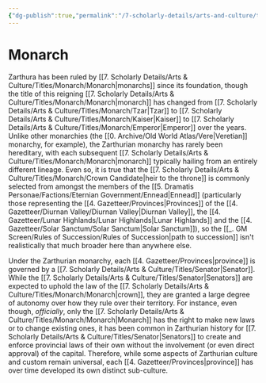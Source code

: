 ```yaml
---
{"dg-publish":true,"permalink":"/7-scholarly-details/arts-and-culture/titles/monarch/monarch/","noteIcon":""}
---
```


# Monarch

Zarthura has been ruled by [[7. Scholarly Details/Arts & Culture/Titles/Monarch/Monarch\|monarchs]] since its foundation, though the title of this reigning [[7. Scholarly Details/Arts & Culture/Titles/Monarch/Monarch\|monarch]] has changed from [[7. Scholarly Details/Arts & Culture/Titles/Monarch/Tzar\|Tzar]] to [[7. Scholarly Details/Arts & Culture/Titles/Monarch/Kaiser\|Kaiser]] to [[7. Scholarly Details/Arts & Culture/Titles/Monarch/Emperor\|Emperor]] over the years. Unlike other monarchies (the [[0. Archive/Old World Atlas/Vere\|Veretian]] monarchy, for example), the Zarthurian monarchy has rarely been hereditary, with each subsequent [[7. Scholarly Details/Arts & Culture/Titles/Monarch/Monarch\|monarch]] typically hailing from an entirely different lineage. Even so, it is true that the [[7. Scholarly Details/Arts & Culture/Titles/Monarch/Crown Candidate\|heir to the throne]] is commonly selected from amongst the members of the [[5. Dramatis Personae/Factions/Eternian Government/Ennead\|Ennead]] (particularly those representing the [[4. Gazetteer/Provinces\|Provinces]] of the [[4. Gazetteer/Diurnan Valley/Diurnan Valley\|Diurnan Valley]], the [[4. Gazetteer/Lunar Highlands/Lunar Highlands\|Lunar Highlands]] and the [[4. Gazetteer/Solar Sanctum/Solar Sanctum\|Solar Sanctum]]), so the [[_. GM Screen/Rules of Succession/Rules of Succession\|path to succession]] isn't realistically that much broader here than anywhere else. 

Under the Zarthurian monarchy, each [[4. Gazetteer/Provinces\|province]] is governed by a [[7. Scholarly Details/Arts & Culture/Titles/Senator\|Senator]]. While the [[7. Scholarly Details/Arts & Culture/Titles/Senator\|Senators]] are expected to uphold the law of the [[7. Scholarly Details/Arts & Culture/Titles/Monarch/Monarch\|crown]], they are granted a large degree of autonomy over how they rule over their territory. For instance, even though, *officially*, only the [[7. Scholarly Details/Arts & Culture/Titles/Monarch/Monarch\|Monarch]] has the right to make new laws or to change existing ones, it has been common in Zarthurian history for [[7. Scholarly Details/Arts & Culture/Titles/Senator\|Senators]] to create and enforce provincial laws of their own without the involvement (or even direct approval) of the capital. Therefore, while some aspects of Zarthurian culture and custom remain universal, each [[4. Gazetteer/Provinces\|province]] has over time developed its own distinct sub-culture.

